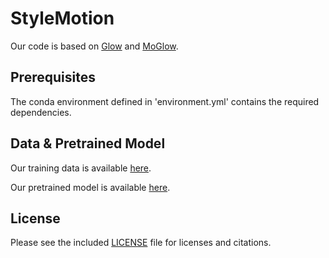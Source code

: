# StyleMotion

Our code is based on [Glow](https://github.com/chaiyujin/glow-pytorch/) and [MoGlow](https://github.com/simonalexanderson/StyleGestures).

## Prerequisites
The conda environment defined in 'environment.yml' contains the required dependencies.

## Data & Pretrained Model
Our training data is available [here](https://drive.google.com/file/d/1tcuEVSaKis263o2Vve-440V7SB5KUIW1/view?usp=sharing).

Our pretrained model is available [here](https://drive.google.com/file/d/1_wE9RX3Xae_9KA1r5kiciHL_Kql8kzCN/view?usp=sharing).

## License
Please see the included [LICENSE](LICENSE) file for licenses and citations.
